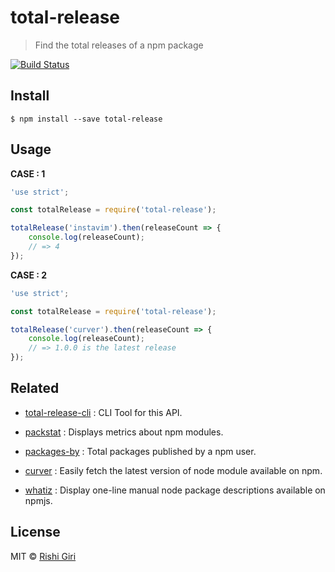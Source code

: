 # total-release

> Find the total releases of a npm package

[![Build Status](https://travis-ci.org/CodeDotJS/total-release.svg?branch=master)](https://travis-ci.org/CodeDotJS/total-release)

## Install

```
$ npm install --save total-release
```

## Usage

__CASE : 1__
```js
'use strict';

const totalRelease = require('total-release');

totalRelease('instavim').then(releaseCount => {
	console.log(releaseCount);
	// => 4
});
```

__CASE : 2__
```js
'use strict';

const totalRelease = require('total-release');

totalRelease('curver').then(releaseCount => {
	console.log(releaseCount);
	// => 1.0.0 is the latest release
});
```

## Related

- [total-release-cli](https://github.com/CodeDotJS/total-release-cli) : CLI Tool for this API.

- [packstat](https://github.com/CodeDotJS/packstat) : Displays metrics about npm modules.

- [packages-by](https://github.com/CodeDotJS/packages-by) : Total packages published by a npm user.

- [curver](https://github.com/CodeDotJS/curver) : Easily fetch the latest version of node module available on npm.

- [whatiz](https://github.com/CodeDotJS/whatiz) : Display one-line manual node package descriptions available on npmjs.

## License

MIT &copy; [Rishi Giri](http://rishigiri.com)

